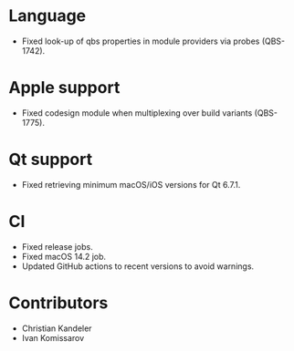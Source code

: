 # Language
* Fixed look-up of qbs properties in module providers via probes (QBS-1742).

# Apple support
* Fixed codesign module when multiplexing over build variants (QBS-1775).

# Qt support
* Fixed retrieving minimum macOS/iOS versions for Qt 6.7.1.

# CI
* Fixed release jobs.
* Fixed macOS 14.2 job.
* Updated GitHub actions to recent versions to avoid warnings.

# Contributors
* Christian Kandeler
* Ivan Komissarov
